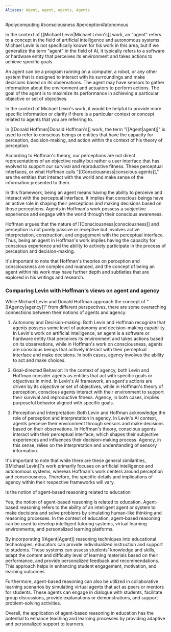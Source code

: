 ```yaml
---
Aliases: Agent, agent, agents, Agents
---
```

#polycomputing #consciousness #perception#atonomous

In the context of [[Michael Levin|Michael Levin's]] work, an "agent" refers to a concept in the field of artificial intelligence and autonomous systems. Michael Levin is not specifically known for his work in this area, but if we generalize the term "agent" in the field of AI, it typically refers to a software or hardware entity that perceives its environment and takes actions to achieve specific goals.

An agent can be a program running on a computer, a robot, or any other system that is designed to interact with its surroundings and make decisions based on its observations. The agent may have sensors to gather information about the environment and actuators to perform actions. The goal of the agent is to maximize its performance in achieving a particular objective or set of objectives.

In the context of Michael Levin's work, it would be helpful to provide more specific information or clarify if there is a particular context or concept related to agents that you are referring to.

In [[Donald Hoffman|Donald Hoffman's]] work, the term "[[Agent|agent]]" is used to refer to conscious beings or entities that have the capacity for perception, decision-making, and action within the context of his theory of perception.

According to Hoffman's theory, our perceptions are not direct representations of an objective reality but rather a user interface that has evolved to support our survival and reproductive fitness. These perceptual interfaces, or what Hoffman calls "[[Consciousness|conscious agents]]," are the entities that interact with the world and make sense of the information presented to them.

In this framework, being an agent means having the ability to perceive and interact with the perceptual interface. It implies that conscious beings have an active role in shaping their perceptions and making decisions based on those perceptions. Agents in Hoffman's work possess a subjective experience and engage with the world through their conscious awareness.

Hoffman argues that the nature of [[Consciousness|consciousness]] and perception is not purely passive or receptive but involves active interpretation, construction, and engagement with the perceptual interface. Thus, being an agent in Hoffman's work implies having the capacity for conscious experience and the ability to actively participate in the process of perception and decision-making.

It's important to note that Hoffman's theories on perception and consciousness are complex and nuanced, and the concept of being an agent within his work may have further depth and subtleties that are explored in his writings and research.

### Comparing Levin with Hoffman's views on agent and agency
While Michael Levin and Donald Hoffman approach the concept of "[[Agency|agency]]" from different perspectives, there are some overarching connections between their notions of agents and agency:

1. Autonomy and Decision-making: Both Levin and Hoffman recognize that agents possess some level of autonomy and decision-making capability. In Levin's work on artificial intelligence, an agent is a software or hardware entity that perceives its environment and takes actions based on its observations, while in Hoffman's work on consciousness, agents are conscious beings that actively interact with their perceptual interface and make decisions. In both cases, agency involves the ability to act and make choices.

2. Goal-directed Behavior: In the context of agency, both Levin and Hoffman consider agents as entities that act with specific goals or objectives in mind. In Levin's AI framework, an agent's actions are driven by its objective or set of objectives, while in Hoffman's theory of perception, conscious agents interact with their environment to support their survival and reproductive fitness. Agency, in both cases, implies purposeful behavior aligned with specific goals.

3. Perception and Interpretation: Both Levin and Hoffman acknowledge the role of perception and interpretation in agency. In Levin's AI context, agents perceive their environment through sensors and make decisions based on their observations. In Hoffman's theory, conscious agents interact with their perceptual interface, which shapes their subjective experiences and influences their decision-making process. Agency, in this sense, relies on the interpretation and understanding of sensory information.

It's important to note that while there are these general similarities, [[Michael Levin]]'s work primarily focuses on artificial intelligence and autonomous systems, whereas Hoffman's work centers around perception and consciousness. Therefore, the specific details and implications of agency within their respective frameworks will vary.

Is the notion of agent-based reasoning related to education

Yes, the notion of agent-based reasoning is related to education. Agent-based reasoning refers to the ability of an intelligent agent or system to make decisions and solve problems by simulating human-like thinking and reasoning processes. In the context of education, agent-based reasoning can be used to develop intelligent tutoring systems, virtual learning environments, and personalized learning platforms.

By incorporating [[Agent|Agent]]  reasoning techniques into educational technologies, educators can provide individualized instruction and support to students. These systems can assess students' knowledge and skills, adapt the content and difficulty level of learning materials based on their performance, and provide personalized feedback and recommendations. This approach helps in enhancing student engagement, motivation, and learning outcomes.

Furthermore, agent-based reasoning can also be utilized in collaborative learning scenarios by simulating virtual agents that act as peers or mentors for students. These agents can engage in dialogue with students, facilitate group discussions, provide explanations or demonstrations, and support problem-solving activities.

Overall, the application of agent-based reasoning in education has the potential to enhance teaching and learning processes by providing adaptive and personalized support to learners.